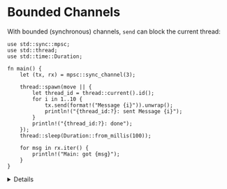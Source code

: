 # Bounded Channels

With bounded (synchronous) channels, `send` can block the current thread:

```rust,editable
use std::sync::mpsc;
use std::thread;
use std::time::Duration;

fn main() {
    let (tx, rx) = mpsc::sync_channel(3);

    thread::spawn(move || {
        let thread_id = thread::current().id();
        for i in 1..10 {
            tx.send(format!("Message {i}")).unwrap();
            println!("{thread_id:?}: sent Message {i}");
        }
        println!("{thread_id:?}: done");
    });
    thread::sleep(Duration::from_millis(100));

    for msg in rx.iter() {
        println!("Main: got {msg}");
    }
}
```

<details>

- Calling `send` will block the current thread until there is space in the
  channel for the new message. The thread can be blocked indefinitely if there
  is nobody who reads from the channel.
- A call to `send` will abort with an error (that is why it returns `Result`) if
  the channel is closed. A channel is closed when the receiver is dropped.
- A bounded channel with a size of zero is called a "rendezvous channel". Every
  send will block the current thread until another thread calls `recv`.

</details>

